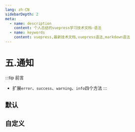 ```yaml
---
lang: zh-CN
sidebarDepth: 2
meta:
  - name: description
    content: 个人总结的vuepress学习技术文档-语法
  - name: keywords
    content: vuepress,最新技术文档,vuepress语法,markdown语法
---
```


# 五.通知

:::tip 前言
- 扩展`error`、`success`、`warning`、`info`四个方法
:::

## 默认

<preview path="./notification-default.vue"></preview>

## 自定义

<preview path="./notification-diy.vue"></preview>